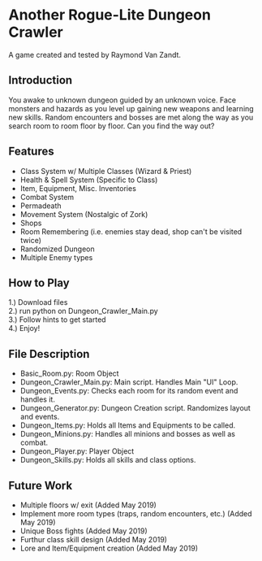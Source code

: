 # Another Rogue-Lite Dungeon Crawler
A game created and tested by Raymond Van Zandt.

## Introduction
You awake to unknown dungeon guided by an unknown voice. Face monsters and hazards as you level up gaining new weapons and learning new skills. Random encounters and bosses are met along the way as you search room to room floor by floor. Can you find the way out?

## Features
- Class System w/ Multiple Classes (Wizard & Priest)
- Health & Spell System (Specific to Class)
- Item, Equipment, Misc. Inventories
- Combat System
- Permadeath
- Movement System (Nostalgic of Zork)
- Shops
- Room Remembering (i.e. enemies stay dead, shop can't be visited twice)
- Randomized Dungeon
- Multiple Enemy types

## How to Play
1.) Download files  
2.) run python on Dungeon_Crawler_Main.py  
3.) Follow hints to get started  
4.) Enjoy!  

## File Description
- Basic_Room.py: Room Object
- Dungeon_Crawler_Main.py: Main script. Handles Main "UI" Loop.
- Dungeon_Events.py: Checks each room for its random event and handles it.
- Dungeon_Generator.py: Dungeon Creation script. Randomizes layout and events.
- Dungeon_Items.py: Holds all Items and Equipments to be called.
- Dungeon_Minions.py: Handles all minions and bosses as well as combat.
- Dungeon_Player.py: Player Object
- Dungeon_Skills.py: Holds all skills and class options.

## Future Work
- Multiple floors w/ exit           (Added May 2019)
- Implement more room types (traps, random encounters, etc.)           (Added May 2019)
- Unique Boss fights                (Added May 2019)
- Furthur class skill design        (Added May 2019)
- Lore and Item/Equipment creation  (Added May 2019)
